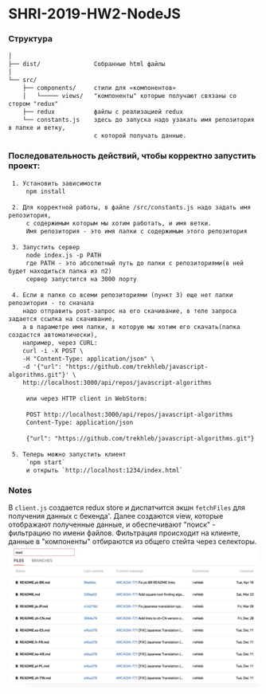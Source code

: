 # SHRI-2019-HW2-NodeJS

### Структура

```
│
├── dist/               Cобранные html файлы
│
└── src/
    ├── components/     стили для «компонентов»
    │   └───── views/   "компоненты" которые получают связаны со стором "redux"
    ├── redux           файлы с реализацией redux
    └── constants.js    здесь до запуска надо узакать имя репозитория в папке и ветку,
                        с которой получать данные.
```

### Последовательность действий, чтобы корректно запустить проект:
```
 1. Установить зависимости
     npm install

 2. Для корректной работы, в файле /src/constants.js надо задать имя репозитория,
     с содержимым которым мы хотим работать, и имя ветки.
     Имя репозитория - это имя папки с содержимым этого репозитория

 3. Запустить сервер
     node index.js -p PATH
     где PATH - это абсолютный путь до папки с репозиториями(в ней будет находиться папка из п2)
     сервер запустится на 3000 порту

 4. Если в папке со всеми репозиториями (пункт 3) еще нет папки репозитория - то сначала
    надо отправить post-запрос на его скачивание, в теле запроса задается ссылка на скачивание,
    а в параметре имя папки, в которую мы хотим его скачать(папка создастся автоматически),
    например, через CURL:
    curl -i -X POST \
    -H "Content-Type: application/json" \
    -d '{"url": "https://github.com/trekhleb/javascript-algorithms.git"}' \
    http://localhost:3000/api/repos/javascript-algorithms
    
     или через HTTP client in WebStorm:

     POST http://localhost:3000/api/repos/javascript-algorithms
     Content-Type: application/json
     
     {"url": "https://github.com/trekhleb/javascript-algorithms.git"}

 5. Теперь можно запустить клиент
     `npm start`
     и открыть `http://localhost:1234/index.html`
```

### Notes
В `client.js` создается redux store и диспатчится экшн `fetchFiles` для получения данных с бекенда'.
Далее создаются view, которые отображают полученные данные, и обеспечивают "поиск" - фильтрацию по имени файлов.
Фильтрация происходит на клиенте, данные в "компоненты" отбираются из общего стейта через селекторы.
![alt text](/docs/file_filter.jpeg?raw=true "Optional Title")


